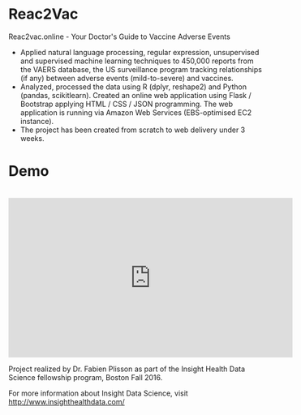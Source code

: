 # Reac2Vac

Reac2vac.online - Your Doctor's Guide to Vaccine Adverse Events
- Applied natural language processing, regular expression, unsupervised and supervised machine learning techniques to 450,000 reports from the VAERS database, the US surveillance program tracking relationships (if any) between adverse events (mild-to-severe) and vaccines.
- Analyzed, processed the data using R (dplyr, reshape2) and Python (pandas, scikitlearn).
Created an online web application using Flask / Bootstrap applying HTML / CSS / JSON programming. The web application is running via Amazon Web Services (EBS-optimised EC2 instance).
- The project has been created from scratch to web delivery under 3 weeks. 

# Demo

<section id="slides" class="slides-section">
  <div class="container">
    <div class="row">
      <div class="col-lg-12" align="center">
        <br>
          <iframe src="https://docs.google.com/presentation/d/1SJ3R24h7R1VMaZalEh6FTuXgaVBUgEscvlf6jcVdli8/embed?" width="560" height="315" frameborder="0" allowfullscreen="allowfullscreen"></iframe> 
        <br>
      </div>
    </div>
  </div>
</section>

Project realized by Dr. Fabien Plisson as part of the Insight Health Data Science fellowship program,
Boston Fall 2016.
<p> For more information about Insight Data Science, visit <a href="url"> http://www.insighthealthdata.com/</a>
